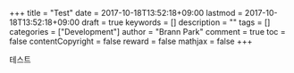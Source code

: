 +++
title = "Test"
date = 2017-10-18T13:52:18+09:00
lastmod = 2017-10-18T13:52:18+09:00
draft = true
keywords = []
description = ""
tags = []
categories = ["Development"]
author = "Brann Park"
comment = true
toc = false
contentCopyright = false
reward = false
mathjax = false
+++

테스트
